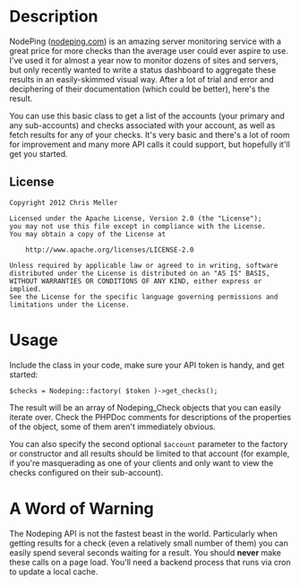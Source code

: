 Description
===========
NodePing ([nodeping.com](http://nodeping.com)) is an amazing server monitoring service with a great price for more checks than the average user could ever aspire to use. I've used it for almost a year now to monitor dozens of sites and servers, but only recently wanted to write a status dashboard to aggregate these results in an easily-skimmed visual way. After a lot of trial and error and deciphering of their documentation (which could be better), here's the result.

You can use this basic class to get a list of the accounts (your primary and any sub-accounts) and checks associated with your account, as well as fetch results for any of your checks. It's very basic and there's a lot of room for improvement and many more API calls it could support, but hopefully it'll get you started.

License
-------

	Copyright 2012 Chris Meller

	Licensed under the Apache License, Version 2.0 (the "License");
	you may not use this file except in compliance with the License.
	You may obtain a copy of the License at

	    http://www.apache.org/licenses/LICENSE-2.0

	Unless required by applicable law or agreed to in writing, software
	distributed under the License is distributed on an "AS IS" BASIS,
	WITHOUT WARRANTIES OR CONDITIONS OF ANY KIND, either express or implied.
	See the License for the specific language governing permissions and
	limitations under the License.

Usage
=====

Include the class in your code, make sure your API token is handy, and get started:

````$checks = Nodeping::factory( $token )->get_checks();````

The result will be an array of Nodeping_Check objects that you can easily iterate over. Check the PHPDoc comments for descriptions of the properties of the object, some of them aren't immediately obvious.

You can also specify the second optional ``$account`` parameter to the factory or constructor and all results should be limited to that account (for example, if you're masquerading as one of your clients and only want to view the checks configured on their sub-account).

A Word of Warning
=================

The Nodeping API is not the fastest beast in the world. Particularly when getting results for a check (even a relatively small number of them) you can easily spend several seconds waiting for a result. You should **never** make these calls on a page load. You'll need a backend process that runs via cron to update a local cache.